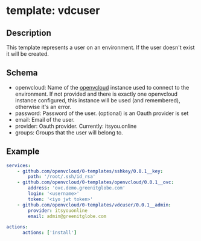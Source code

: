 # template: vdcuser

## Description

This template represents a user on an environment. If the user doesn't exist it will be created.

## Schema

- openvcloud: Name of the [openvcloud](../openvcloud) instance used to connect to the environment. If not provided and there is exactly one openvcloud instance configured, this instance will be used (and remembered), otherwise it's an error.
- password: Password of the user. (optional) is an Oauth provider is set
- email: Email of the user.
- provider: Oauth provider. Currently: itsyou.online
- groups: Groups that the user will belong to.

## Example

```yaml
services:
    - github.com/openvcloud/0-templates/sshkey/0.0.1__key:
        path: '/root/.ssh/id_rsa'
    - github.com/openvcloud/0-templates/openvcloud/0.0.1__ovc:
        address: 'ovc.demo.greenitglobe.com'
        login: '<username>'
        token: '<iyo jwt token>'
    - github.com/openvcloud/0-templates/vdcuser/0.0.1__admin:
        provider: itsyouonline
        email: admin@greenitglobe.com

actions:
      actions: ['install']
```
